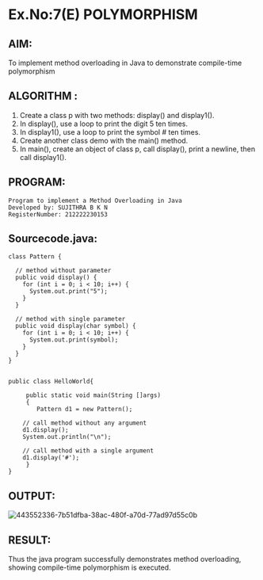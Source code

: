 # Ex.No:7(E) POLYMORPHISM

## AIM:
To implement method overloading in Java to demonstrate compile-time polymorphism

## ALGORITHM :

1. Create a class p with two methods: display() and display1().
2. In display(), use a loop to print the digit 5 ten times.
3. In display1(), use a loop to print the symbol # ten times.
4. Create another class demo with the main() method.
5. In main(), create an object of class p, call display(), print a newline, then call display1().

## PROGRAM:

```
Program to implement a Method Overloading in Java
Developed by: SUJITHRA B K N
RegisterNumber: 212222230153
```

## Sourcecode.java:

```
class Pattern {

  // method without parameter
  public void display() {
    for (int i = 0; i < 10; i++) {
      System.out.print("5");
    }
  }

  // method with single parameter
  public void display(char symbol) {
    for (int i = 0; i < 10; i++) {
      System.out.print(symbol);
    }
  }
}


public class HelloWorld{

     public static void main(String []args)
     {
        Pattern d1 = new Pattern();

    // call method without any argument
    d1.display();
    System.out.println("\n");

    // call method with a single argument
    d1.display('#');
     }
}
```

## OUTPUT:

![443552336-7b51dfba-38ac-480f-a70d-77ad97d55c0b](https://github.com/user-attachments/assets/532183ec-46d6-4771-b930-af49681e1d30)

## RESULT:
Thus the java program successfully demonstrates method overloading, showing compile-time polymorphism is executed.
